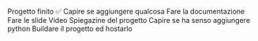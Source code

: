 Progetto finito ✅
Capire se aggiungere qualcosa
Fare la documentazione
Fare le slide
Video Spiegazine del progetto
Capire se ha senso aggiungere python
Buildare il progetto ed hostarlo

